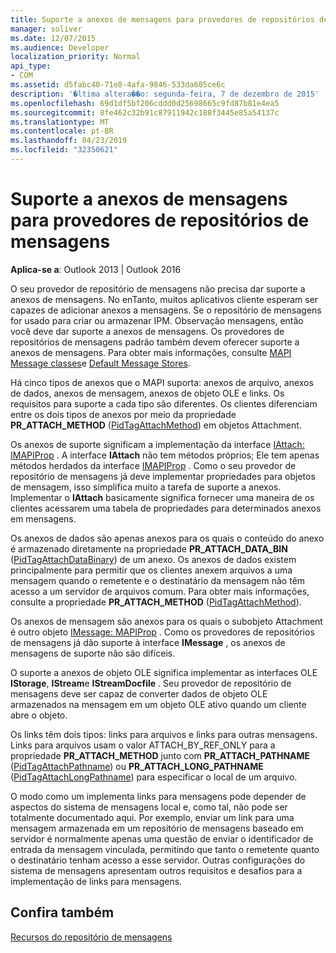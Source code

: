 ```yaml
---
title: Suporte a anexos de mensagens para provedores de repositórios de mensagens
manager: soliver
ms.date: 12/07/2015
ms.audience: Developer
localization_priority: Normal
api_type:
- COM
ms.assetid: d5fabc40-71e8-4afa-9846-533da605ce6c
description: '�ltima altera��o: segunda-feira, 7 de dezembro de 2015'
ms.openlocfilehash: 69d1df5bf206cddd0d25698665c9fd87b81e4ea5
ms.sourcegitcommit: 8fe462c32b91c87911942c188f3445e85a54137c
ms.translationtype: MT
ms.contentlocale: pt-BR
ms.lasthandoff: 04/23/2019
ms.locfileid: "32350621"
---
```

# <a name="supporting-message-attachments-for-message-store-providers"></a>Suporte a anexos de mensagens para provedores de repositórios de mensagens

 
  
**Aplica-se a**: Outlook 2013 | Outlook 2016 
  
O seu provedor de repositório de mensagens não precisa dar suporte a anexos de mensagens. No enTanto, muitos aplicativos cliente esperam ser capazes de adicionar anexos a mensagens. Se o repositório de mensagens for usado para criar ou armazenar IPM. Observação mensagens, então você deve dar suporte a anexos de mensagens. Os provedores de repositórios de mensagens padrão também devem oferecer suporte a anexos de mensagens. Para obter mais informações, consulte [MAPI Message classes](mapi-message-classes.md)e [Default Message Stores](default-message-stores.md).
  
Há cinco tipos de anexos que o MAPI suporta: anexos de arquivo, anexos de dados, anexos de mensagem, anexos de objeto OLE e links. Os requisitos para suporte a cada tipo são diferentes. Os clientes diferenciam entre os dois tipos de anexos por meio da propriedade **PR_ATTACH_METHOD** ([PidTagAttachMethod](pidtagattachmethod-canonical-property.md)) em objetos Attachment.
  
Os anexos de suporte significam a implementação da interface [IAttach: IMAPIProp](iattachimapiprop.md) . A interface **IAttach** não tem métodos próprios; Ele tem apenas métodos herdados da interface [IMAPIProp](imapipropiunknown.md) . Como o seu provedor de repositório de mensagens já deve implementar propriedades para objetos de mensagem, isso simplifica muito a tarefa de suporte a anexos. Implementar o **IAttach** basicamente significa fornecer uma maneira de os clientes acessarem uma tabela de propriedades para determinados anexos em mensagens. 
  
Os anexos de dados são apenas anexos para os quais o conteúdo do anexo é armazenado diretamente na propriedade **PR_ATTACH_DATA_BIN** ([PidTagAttachDataBinary](pidtagattachdatabinary-canonical-property.md)) de um anexo. Os anexos de dados existem principalmente para permitir que os clientes anexem arquivos a uma mensagem quando o remetente e o destinatário da mensagem não têm acesso a um servidor de arquivos comum. Para obter mais informações, consulte a propriedade **PR_ATTACH_METHOD** ([PidTagAttachMethod](pidtagattachmethod-canonical-property.md)).
  
Os anexos de mensagem são anexos para os quais o subobjeto Attachment é outro objeto [IMessage: MAPIProp](imessageimapiprop.md) . Como os provedores de repositórios de mensagens já dão suporte à interface **IMessage** , os anexos de mensagens de suporte não são difíceis. 
  
O suporte a anexos de objeto OLE significa implementar as interfaces OLE **IStorage**, **IStream**e **IStreamDocfile** . Seu provedor de repositório de mensagens deve ser capaz de converter dados de objeto OLE armazenados na mensagem em um objeto OLE ativo quando um cliente abre o objeto. 
  
Os links têm dois tipos: links para arquivos e links para outras mensagens. Links para arquivos usam o valor ATTACH_BY_REF_ONLY para a propriedade **PR_ATTACH_METHOD** junto com **PR_ATTACH_PATHNAME** ([PidTagAttachPathname](pidtagattachpathname-canonical-property.md)) ou **PR_ATTACH_LONG_PATHNAME** ([PidTagAttachLongPathname](pidtagattachlongpathname-canonical-property.md)) para especificar o local de um arquivo.
  
O modo como um implementa links para mensagens pode depender de aspectos do sistema de mensagens local e, como tal, não pode ser totalmente documentado aqui. Por exemplo, enviar um link para uma mensagem armazenada em um repositório de mensagens baseado em servidor é normalmente apenas uma questão de enviar o identificador de entrada da mensagem vinculada, permitindo que tanto o remetente quanto o destinatário tenham acesso a esse servidor. Outras configurações do sistema de mensagens apresentam outros requisitos e desafios para a implementação de links para mensagens.
  
## <a name="see-also"></a>Confira também



[Recursos do repositório de mensagens](message-store-features.md)


